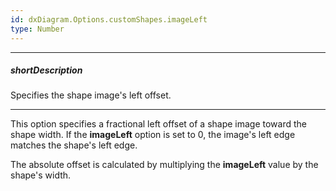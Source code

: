 ```yaml
---
id: dxDiagram.Options.customShapes.imageLeft
type: Number
---
```

---
##### shortDescription
Specifies the shape image's left offset.

---
This option specifies a fractional left offset of a shape image toward the shape width. If the **imageLeft** option is set to 0, the image's left edge matches the shape's left edge.

The absolute offset is calculated by multiplying the **imageLeft** value by the shape's width.
